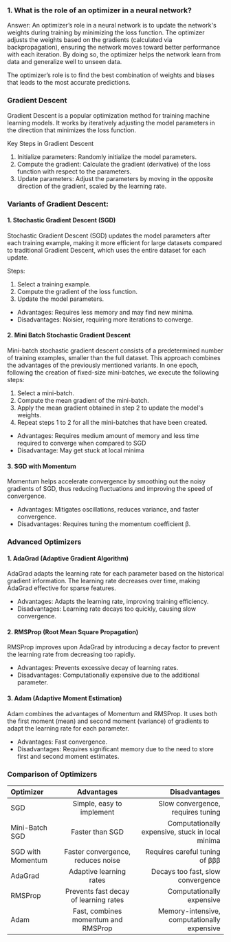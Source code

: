 ### 1. What is the role of an optimizer in a neural network?
Answer: An optimizer’s role in a neural network is to update the network's weights during training by minimizing the loss function. The optimizer adjusts the weights based on the gradients (calculated via backpropagation), ensuring the network moves toward better performance with each iteration. By doing so, the optimizer helps the network learn from data and generalize well to unseen data.

The optimizer’s role is to find the best combination of weights and biases that leads to the most accurate predictions.

### Gradient Descent
Gradient Descent is a popular optimization method for training machine learning models. It works by iteratively adjusting the model parameters in the direction that minimizes the loss function.

Key Steps in Gradient Descent

1. Initialize parameters: Randomly initialize the model parameters.
2. Compute the gradient: Calculate the gradient (derivative) of the loss function with respect to the parameters.
3. Update parameters: Adjust the parameters by moving in the opposite direction of the gradient, scaled by the learning rate.

### Variants of Gradient Descent:

#### 1. Stochastic Gradient Descent (SGD)
Stochastic Gradient Descent (SGD) updates the model parameters after each training example, making it more efficient for large datasets compared to traditional Gradient Descent, which uses the entire dataset for each update.

Steps:
1. Select a training example.
2. Compute the gradient of the loss function.
3. Update the model parameters.

- Advantages: Requires less memory and may find new minima.
- Disadvantages: Noisier, requiring more iterations to converge.

#### 2. Mini Batch Stochastic Gradient Descent
Mini-batch stochastic gradient descent consists of a predetermined number of training examples, smaller than the full dataset. This approach combines the advantages of the previously mentioned variants. In one epoch, following the creation of fixed-size mini-batches, we execute the following steps:

1. Select a mini-batch.
2. Compute the mean gradient of the mini-batch.
3. Apply the mean gradient obtained in step 2 to update the model's weights.
4. Repeat steps 1 to 2 for all the mini-batches that have been created.

- Advantages: Requires medium amount of memory and less time required to converge when compared to SGD
- Disadvantage: May get stuck at local minima

#### 3. SGD with Momentum
Momentum helps accelerate convergence by smoothing out the noisy gradients of SGD, thus reducing fluctuations and improving the speed of convergence.

- Advantages: Mitigates oscillations, reduces variance, and faster convergence.
- Disadvantages: Requires tuning the momentum coefficient β.

### Advanced Optimizers

#### 1. AdaGrad (Adaptive Gradient Algorithm)
AdaGrad adapts the learning rate for each parameter based on the historical gradient information. The learning rate decreases over time, making AdaGrad effective for sparse features.

- Advantages: Adapts the learning rate, improving training efficiency.
- Disadvantages: Learning rate decays too quickly, causing slow convergence.

#### 2. RMSProp (Root Mean Square Propagation)
RMSProp improves upon AdaGrad by introducing a decay factor to prevent the learning rate from decreasing too rapidly.

- Advantages: Prevents excessive decay of learning rates.
- Disadvantages: Computationally expensive due to the additional parameter.

#### 3. Adam (Adaptive Moment Estimation)
Adam combines the advantages of Momentum and RMSProp. It uses both the first moment (mean) and second moment (variance) of gradients to adapt the learning rate for each parameter.

- Advantages: Fast convergence.
- Disadvantages: Requires significant memory due to the need to store first and second moment estimates.

### Comparison of Optimizers

| Optimizer              | Advantages | Disadvantages |
| :--------------------- | :--------: | ------------: |
| SGD |   Simple, easy to implement   | Slow convergence, requires tuning |
| Mini-Batch SGD         |   Faster than SGD   | Computationally expensive, stuck in local minima |
| SGD with Momentum    |  Faster convergence, reduces noise   | Requires careful tuning of βββ |
| AdaGrad |  Adaptive learning rates   | Decays too fast, slow convergence |
| RMSProp |  Prevents fast decay of learning rates   | Computationally expensive |
| Adam |  Fast, combines momentum and RMSProp   | Memory-intensive, computationally expensive |


		
	
		
		
		
		
		


